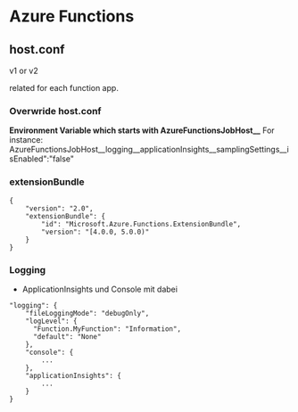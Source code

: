

# Azure Functions

## host.conf

v1 or v2

related for each function app.

### Overwride host.conf

**Environment Variable which starts with AzureFunctionsJobHost__**
For instance: AzureFunctionsJobHost__logging__applicationInsights__samplingSettings__isEnabled":"false"

### extensionBundle

```
{
    "version": "2.0",
    "extensionBundle": {
        "id": "Microsoft.Azure.Functions.ExtensionBundle",
        "version": "[4.0.0, 5.0.0)"
    }
}
```

### Logging

- ApplicationInsights und Console mit dabei

```
"logging": {
    "fileLoggingMode": "debugOnly",
    "logLevel": {
      "Function.MyFunction": "Information",
      "default": "None"
    },
    "console": {
        ...
    },
    "applicationInsights": {
        ...
    }
}
```

